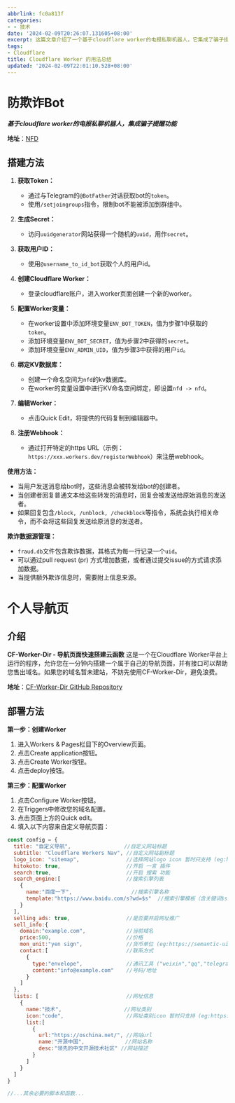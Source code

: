 ```yaml
---
abbrlink: fc0a813f
categories:
- - 技术
date: '2024-02-09T20:26:07.131605+08:00'
excerpt: 这篇文章介绍了一个基于cloudflare worker的电报私聊机器人，它集成了骗子提醒功能。文章详细介绍了搭建该机器人的方法，包括获取Token、生成Secret、获取用户ID、创建Cloudflare Worker、配置Worker变量、绑定KV数据库等步骤。文章还介绍了欺诈数据源管理和个人导航页的相关内容。个人导航页是在Cloudflare Worker平台上运行的程序，可以快速搭建一个导航页面，并提供接口帮助售出域名。
tags:
- Cloudflare
title: Cloudflare Worker 的用法总结
updated: '2024-02-09T22:01:10.528+08:00'
---
```

# 防欺诈Bot

***基于cloudflare worker的电报私聊机器人，集成骗子提醒功能***

**地址**：[NFD](https://github.com/LloydAsp/nfd)

## 搭建方法

1. **获取Token：**
   
   - 通过与Telegram的`@BotFather`对话获取bot的`token`。
   - 使用`/setjoingroups`指令，限制bot不能被添加到群组中。
2. **生成Secret：**
   
   - 访问`uuidgenerator`网站获得一个随机的`uuid`，用作`secret`。
3. **获取用户ID：**
   
   - 使用`@username_to_id_bot`获取个人的用户id。
4. **创建Cloudflare Worker：**
   
   - 登录cloudflare账户，进入worker页面创建一个新的worker。
5. **配置Worker变量：**
   
   - 在worker设置中添加环境变量`ENV_BOT_TOKEN`，值为步骤1中获取的`token`。
   - 添加环境变量`ENV_BOT_SECRET`，值为步骤2中获得的`secret`。
   - 添加环境变量`ENV_ADMIN_UID`，值为步骤3中获得的用户`id`。
6. **绑定KV数据库：**
   
   - 创建一个命名空间为`nfd`的kv数据库。
   - 在worker的变量设置中进行KV命名空间绑定，即设置`nfd -> nfd`。
7. **编辑Worker：**
   
   - 点击Quick Edit，将提供的代码复制到编辑器中。
8. **注册Webhook：**
   
   - 通过打开特定的https URL（示例：`https://xxx.workers.dev/registerWebhook`）来注册webhook。

**使用方法：**

- 当用户发送消息给bot时，这些消息会被转发给bot的创建者。
- 当创建者回复普通文本给这些转发的消息时，回复会被发送给原始消息的发送者。
- 如果回复包含`/block, /unblock, /checkblock`等指令，系统会执行相关命令，而不会将这些回复发送给原消息的发送者。

**欺诈数据源管理：**

- `fraud.db`文件包含欺诈数据，其格式为每一行记录一个`uid`。
- 可以通过pull request (pr) 方式增加数据，或者通过提交issue的方式请求添加数据。
- 当提供额外欺诈信息时，需要附上信息来源。

# 个人导航页

## 介绍

**CF-Worker-Dir - 导航页面快速搭建云函数**
这是一个在Cloudflare Worker平台上运行的程序，允许您在一分钟内搭建一个属于自己的导航页面，并有接口可以帮助您售出域名。如果您的域名暂未建站，不妨先使用CF-Worker-Dir，避免浪费。

**地址**：[CF-Worker-Dir GitHub Repository](https://github.com/sleepwood/CF-Worker-Dir/)

## 部署方法

**第一步：创建Worker**

1. 进入Workers & Pages栏目下的Overview页面。
2. 点击Create application按钮。
3. 点击Create Worker按钮。
4. 点击deploy按钮。

**第三步：配置Worker**

1. 点击Configure Worker按钮。
2. 在Triggers中修改您的域名配置。
3. 点击页面上方的Quick edit。
4. 填入以下内容来自定义导航页面：

```javascript
const config = {
  title: "自定义导航",                 //自定义网站标题
  subtitle: "Cloudflare Workers Nav", //自定义网站副标题
  logo_icon: "sitemap",               //选择网站logo icon 暂时只支持 (eg:https://semantic-ui.com/elements/icon.html)
  hitokoto: true,                     //开启 一言 插件
  search:true,                        //开启 搜索 功能  
  search_engine:[                     //搜索引擎列表
    {
      name:"百度一下",                   //搜索引擎名称
      template:"https://www.baidu.com/s?wd=$s"  //搜索引擎模板（含关键词$s）
    }
  ],
  selling_ads: true,                  //是否要开启网址推广
  sell_info:{
    domain:"example.com",             //当前域名
    price:500,                        //价格
    mon_unit:"yen sign",              //货币单位 (eg:https://semantic-ui.com/elements/icon.html#computers)
    contact:[                         //联系方式
      {
        type:"envelope",              //通讯工具 ("weixin","qq","telegram plane","envelope" or "phone")
        content:"info@example.com"    //号码/地址
      }
    ]                        
  },
  lists: [                            //网址信息
    {
      name:"技术",                    //网址类别
      icon:"code",                    //网址类别icon 暂时只支持 (eg:https://semantic-ui.com/elements/icon.html)
      list:[
        {
          url:"https://oschina.net/", //网站url
          name:"开源中国",             //网站名称
          desc:"领先的中文开源技术社区" //网站描述
        }
      ]
    }
  ]
}

//...其余必要的脚本和函数...
```

